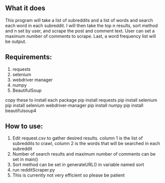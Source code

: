 ## What it does
This program will take a list of subreddits and a list of words and search each word in each subreddit. I will then take the top n results, sort method and n set by user, and scrape the post and comment text. User can set a maximum number of comments to scrape. Last, a word frequency list will be output.

## Requirements:
1. requests
2. selenium
3. webdriver manager
4. numpy
5. BeautifulSoup

copy these to install each package
pip install requests
pip install selenium
pip install selenium webdriver-manager
pip install numpy
pip install beautifulsoup4

## How to use:
1. Edit request.csv to gather desired results. column 1 is the list of subreddits to crawl, column 2 is the words that will be searched in each subreddit 
2. Number of search results and maximum number of comments can be set in main()
3. Sort method can be set in generateURL() in variable named sort
4. run redditScraper.py
5. This is currently not very efficient so please be patient